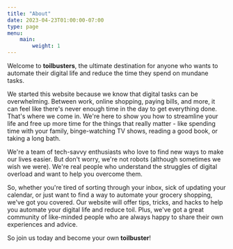 ```yaml
---
title: "About"
date: 2023-04-23T01:00:00-07:00
type: page
menu:
    main:
        weight: 1
---
```


Welcome to **toilbusters**, the ultimate destination for anyone who wants to automate their digital life and reduce the time they spend on mundane tasks.

We started this website because we know that digital tasks can be overwhelming. Between work, online shopping, paying bills, and more, it can feel like there's never enough time in the day to get everything done. That's where we come in. We're here to show you how to streamline your life and free up more time for the things that really matter - like spending time with your family, binge-watching TV shows, reading a good book, or taking a long bath.

We're a team of tech-savvy enthusiasts who love to find new ways to make our lives easier. But don't worry, we're not robots (although sometimes we wish we were). We're real people who understand the struggles of digital overload and want to help you overcome them.

So, whether you're tired of sorting through your inbox, sick of updating your calendar, or just want to find a way to automate your grocery shopping, we've got you covered. Our website will offer tips, tricks, and hacks to help you automate your digital life and reduce toil. Plus, we've got a great community of like-minded people who are always happy to share their own experiences and advice.

So join us today and become your own **toilbuster**!

